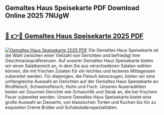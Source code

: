 ## Gemaltes Haus Speisekarte PDF Download Online 2025 7NUgW

# <h2><a href="http://gc99qqx.nevu.top/?p=Gemaltes+Haus+Speisekarte">🔗 👉🔴 Gemaltes Haus Speisekarte 2025 PDF</a></h2>

[![Gemaltes Haus Speisekarte 2025 PDF](https://i.imgur.com/dBaPXMq.png)](http://gc99qqx.nevu.top/?p=Gemaltes+Haus+Speisekarte)
Die Gemaltes Haus Speisekarte ist die Wahl zwischen einer Vielzahl von Gerichten und befriedigt Ihre Geschmackspräferenzen. Auf unserer Gemaltes Haus Speisekarte bieten wir einen Salatbereich an, in dem Sie aus verschiedenen Salaten wählen können, die mit frischen Zutaten für ein leichtes und leckeres Mittagessen zubereitet werden. Für diejenigen, die Fleisch bevorzugen, bieten wir eine umfangreiche Auswahl an Gerichten auf der Gemaltes Haus Speisekarte an: Rindfleisch, Schweinefleisch, Huhn und Fisch. Unseren Auserwählten bieten wir Gourmet-Gerichte wie Schaschlik und Steak an, die bei frischem Feuer zubereitet werden. Unsere Gemaltes Haus Speisekarte bietet eine große Auswahl an Desserts, von klassischen Torten und Kuchen bis hin zu exquisiten Crème Brûlée und Schokoladenspezialitäten.
